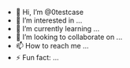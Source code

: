 - 👋 Hi, I’m @0testcase
- 👀 I’m interested in ...
- 🌱 I’m currently learning ...
- 💞️ I’m looking to collaborate on ...
- 📫 How to reach me ...
- ⚡ Fun fact: ...

<!---
0testcase/0testcase is a ✨ special ✨ repository because its `README.md` (this file) appears on your GitHub profile.
You can click the Preview link to take a look at your changes.
--->
